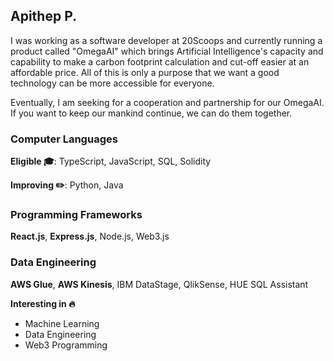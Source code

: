## Apithep P.
I was working as a software developer at 20Scoops and currently running a product called "OmegaAI" which brings Artificial Intelligence's capacity and capability to make a carbon footprint calculation and cut-off easier at an affordable price. All of this is only a purpose that we want a good technology can be more accessible for everyone.

Eventually, I am seeking for a cooperation and partnership for our OmegaAI. If you want to keep our mankind continue, we can do them together.

### Computer Languages
**Eligible 🎓**: TypeScript, JavaScript, SQL, Solidity

**Improving ✏️**: Python, Java

### Programming Frameworks
**React.js**, **Express.js**, Node.js, Web3.js

### Data Engineering
**AWS Glue**, **AWS Kinesis**, IBM DataStage, QlikSense, HUE SQL Assistant

**Interesting in 🔥**
- Machine Learning
- Data Engineering
- Web3 Programming
